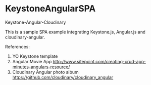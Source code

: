 # KeystoneAngularSPA
Keystone-Angular-Cloudinary

This is a sample SPA example integrating Keystone.js, Angular.js and cloudinary-angular.

References:
1. YO Keystone template
2. Angular Movie App http://www.sitepoint.com/creating-crud-app-minutes-angulars-resource/
3. Cloudinary Angular photo album https://github.com/cloudinary/cloudinary_angular
